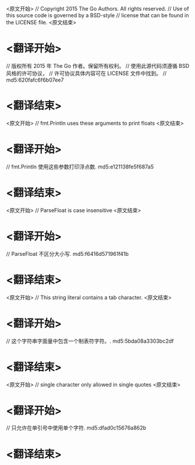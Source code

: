 
<原文开始>
// Copyright 2015 The Go Authors. All rights reserved.
// Use of this source code is governed by a BSD-style
// license that can be found in the LICENSE file.
<原文结束>

# <翻译开始>
// 版权所有 2015 年 The Go 作者。保留所有权利。
// 使用此源代码须遵循 BSD 风格的许可协议，
// 许可协议具体内容可在 LICENSE 文件中找到。
// md5:620fafc6f6b07ee7
# <翻译结束>


<原文开始>
// fmt.Println uses these arguments to print floats
<原文结束>

# <翻译开始>
// fmt.Println 使用这些参数打印浮点数. md5:e121138fe5f687a5
# <翻译结束>


<原文开始>
// ParseFloat is case insensitive
<原文结束>

# <翻译开始>
// ParseFloat 不区分大小写. md5:f6416d571961f41b
# <翻译结束>


<原文开始>
// This string literal contains a tab character.
<原文结束>

# <翻译开始>
// 这个字符串字面量中包含一个制表符字符。. md5:5bda08a3303bc2df
# <翻译结束>


<原文开始>
// single character only allowed in single quotes
<原文结束>

# <翻译开始>
// 只允许在单引号中使用单个字符. md5:dfad0c15676a862b
# <翻译结束>

